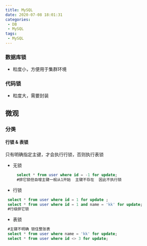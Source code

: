```yaml
---
title: MySQL
date: 2020-07-08 18:01:31
categories: 
 - DB
 - MySQL
tags: 
 - MySQL
---
```


### 数据库锁

 - 粒度小，方便用于集群环境
### 代码锁
- 粒度大，需要封装

<!-- more -->

## 微观
### 分类
#### 行锁 & 表锁
只有明确指定主键，才会执行行锁，否则执行表锁
- 无锁
```sql
     select * from user where id = -1 for update;
     #排它锁但自增主键一般从1开始  主键不存在  因此不执行锁 
```
- 行锁
```sql
 select * from user where id = 1 for update ;
 select * from user where id = 1 and name = 'kk' for update;
 #行级排它锁
```
- 表锁
```sql
 #主键不明确 锁住整张表
 select * from user where name = 'kk' for update;
 select * from user where id <> 3 for update;
```
